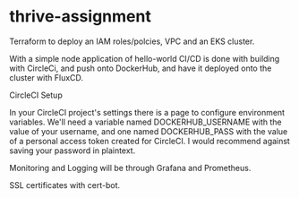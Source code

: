 # thrive-assignment
Terraform to deploy an IAM roles/polcies, VPC and an EKS cluster.


With a simple node application of hello-world
CI/CD is done with building with CircleCi, and push onto DockerHub, and have it deployed onto the cluster with FluxCD.


CircleCI Setup

In your CircleCI project's settings there is a page to configure environment variables. We'll need a variable named DOCKERHUB_USERNAME with the value of your username, and one named DOCKERHUB_PASS with the value of a personal access token  created for CircleCI. I would recommend against saving your password in plaintext.


Monitoring and Logging will be through Grafana and Prometheus.

SSL certificates with cert-bot.